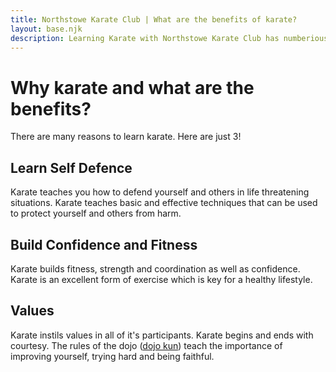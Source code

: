 ```yaml
---
title: Northstowe Karate Club | What are the benefits of karate?
layout: base.njk
description: Learning Karate with Northstowe Karate Club has numberious benefits including learning effective self defence, gaining confidence and improved fitness
---
```

# Why karate and what are the benefits?
There are many reasons to learn karate. Here are just 3!
## Learn Self Defence
Karate teaches you how to defend yourself and others in life threatening situations.  Karate teaches basic and effective techniques that can be used to protect yourself and others from harm.

## Build Confidence and Fitness
Karate builds fitness, strength and coordination as well as confidence. Karate is an excellent form of exercise which is key for a healthy lifestyle.

## Values
Karate instils values in all of it's participants. Karate begins and ends with courtesy. The rules of the dojo ([dojo kun](/dojokun/)) teach the importance of improving yourself, trying hard and being faithful.
